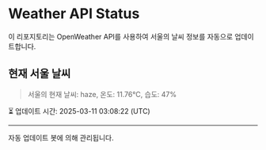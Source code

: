 
# Weather API Status

이 리포지토리는 OpenWeather API를 사용하여 서울의 날씨 정보를 자동으로 업데이트합니다.

## 현재 서울 날씨
> 서울의 현재 날씨: haze, 온도: 11.76°C, 습도: 47%

⏳ 업데이트 시간: 2025-03-11 03:08:22 (UTC)

---
자동 업데이트 봇에 의해 관리됩니다.
